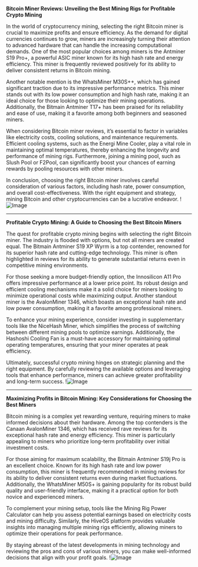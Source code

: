 **Bitcoin Miner Reviews: Unveiling the Best Mining Rigs for Profitable Crypto Mining**

In the world of cryptocurrency mining, selecting the right Bitcoin miner is crucial to maximize profits and ensure efficiency. As the demand for digital currencies continues to grow, miners are increasingly turning their attention to advanced hardware that can handle the increasing computational demands. One of the most popular choices among miners is the Antminer S19 Pro+, a powerful ASIC miner known for its high hash rate and energy efficiency. This miner is frequently reviewed positively for its ability to deliver consistent returns in Bitcoin mining.

Another notable mention is the WhatsMiner M30S++, which has gained significant traction due to its impressive performance metrics. This miner stands out with its low power consumption and high hash rate, making it an ideal choice for those looking to optimize their mining operations. Additionally, the Bitmain Antminer T17+ has been praised for its reliability and ease of use, making it a favorite among both beginners and seasoned miners.

When considering Bitcoin miner reviews, it’s essential to factor in variables like electricity costs, cooling solutions, and maintenance requirements. Efficient cooling systems, such as the Energi Mine Cooler, play a vital role in maintaining optimal temperatures, thereby enhancing the longevity and performance of mining rigs. Furthermore, joining a mining pool, such as Slush Pool or F2Pool, can significantly boost your chances of earning rewards by pooling resources with other miners.

In conclusion, choosing the right Bitcoin miner involves careful consideration of various factors, including hash rate, power consumption, and overall cost-effectiveness. With the right equipment and strategy, mining Bitcoin and other cryptocurrencies can be a lucrative endeavor. !![Image](https://github.com/user-attachments/assets/3be06921-4469-491d-bd37-5f14c53422b7)

---

**Profitable Crypto Mining: A Guide to Choosing the Best Bitcoin Miners**

The quest for profitable crypto mining begins with selecting the right Bitcoin miner. The industry is flooded with options, but not all miners are created equal. The Bitmain Antminer S19 XP Wyrm is a top contender, renowned for its superior hash rate and cutting-edge technology. This miner is often highlighted in reviews for its ability to generate substantial returns even in competitive mining environments.

For those seeking a more budget-friendly option, the Innosilicon A11 Pro offers impressive performance at a lower price point. Its robust design and efficient cooling mechanisms make it a solid choice for miners looking to minimize operational costs while maximizing output. Another standout miner is the AvalonMiner 1346, which boasts an exceptional hash rate and low power consumption, making it a favorite among professional miners.

To enhance your mining experience, consider investing in supplementary tools like the NiceHash Miner, which simplifies the process of switching between different mining pools to optimize earnings. Additionally, the Hashoshi Cooling Fan is a must-have accessory for maintaining optimal operating temperatures, ensuring that your miner operates at peak efficiency.

Ultimately, successful crypto mining hinges on strategic planning and the right equipment. By carefully reviewing the available options and leveraging tools that enhance performance, miners can achieve greater profitability and long-term success. !![Image](https://github.com/user-attachments/assets/3be06921-4469-491d-bd37-5f14c53422b7)

---

**Maximizing Profits in Bitcoin Mining: Key Considerations for Choosing the Best Miners**

Bitcoin mining is a complex yet rewarding venture, requiring miners to make informed decisions about their hardware. Among the top contenders is the Canaan AvalonMiner 1346, which has received rave reviews for its exceptional hash rate and energy efficiency. This miner is particularly appealing to miners who prioritize long-term profitability over initial investment costs.

For those aiming for maximum scalability, the Bitmain Antminer S19j Pro is an excellent choice. Known for its high hash rate and low power consumption, this miner is frequently recommended in mining reviews for its ability to deliver consistent returns even during market fluctuations. Additionally, the WhatsMiner M50S+ is gaining popularity for its robust build quality and user-friendly interface, making it a practical option for both novice and experienced miners.

To complement your mining setup, tools like the Mining Rig Power Calculator can help you assess potential earnings based on electricity costs and mining difficulty. Similarly, the HiveOS platform provides valuable insights into managing multiple mining rigs efficiently, allowing miners to optimize their operations for peak performance.

By staying abreast of the latest developments in mining technology and reviewing the pros and cons of various miners, you can make well-informed decisions that align with your profit goals. !![Image](https://github.com/user-attachments/assets/3be06921-4469-491d-bd37-5f14c53422b7)